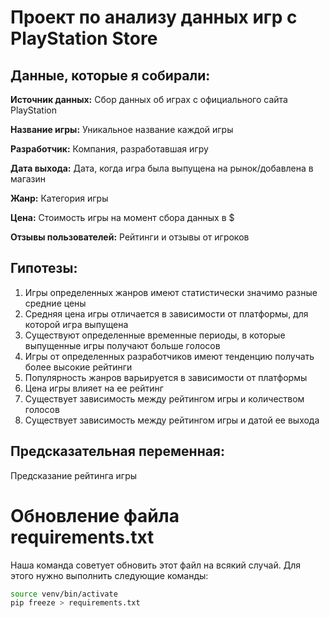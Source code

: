 # Проект по анализу данных игр с PlayStation Store

## Данные, которые я собирали:

**Источник данных:** Сбор данных об играх с официального сайта PlayStation

**Название игры:** Уникальное название каждой игры

**Разработчик:** Компания, разработавшая игру

**Дата выхода:** Дата, когда игра была выпущена на рынок/добавлена в магазин

**Жанр:** Категория игры

**Цена:** Стоимость игры на момент сбора данных в $

**Отзывы пользователей:** Рейтинги и отзывы от игроков

## Гипотезы:

1. Игры определенных жанров имеют статистически значимо разные средние цены
2. Средняя цена игры отличается в зависимости от платформы, для которой игра выпущена
3. Существуют определенные временные периоды, в которые выпущенные игры получают больше голосов
4. Игры от определенных разработчиков имеют тенденцию получать более высокие рейтинги
5. Популярность жанров варьируется в зависимости от платформы
6. Цена игры влияет на ее рейтинг
7. Существует зависимость между рейтингом игры и количеством голосов
8. Существует зависимость между рейтингом игры и датой ее выхода

## Предсказательная переменная:

Предсказание рейтинга игры

# Обновление файла requirements.txt

Наша команда советует обновить этот файл на всякий случай. Для этого нужно выполнить следующие
команды:

```bash
source venv/bin/activate
pip freeze > requirements.txt
```
